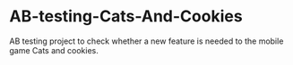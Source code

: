 # AB-testing-Cats-And-Cookies
AB testing project to check whether a new feature  is needed to the mobile game Cats and cookies. 
